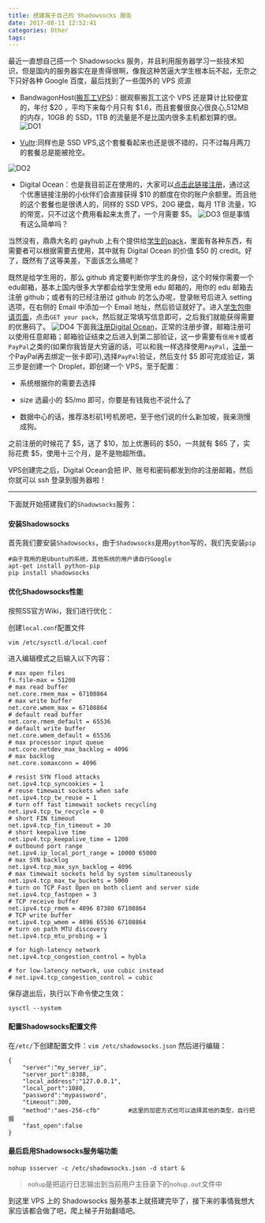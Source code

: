 ```yaml
---
title: 搭建属于自己的 Shadowsocks 服务
date: 2017-08-11 12:52:41
categories: Other
tags:
---
```

最近一直想自己搭一个 Shadowsocks 服务，并且利用服务器学习一些技术知识，但是国内的服务器实在是贵得很啊，像我这种苦逼大学生根本玩不起，无奈之下只好各种 Google 百度，最后找到了一些国外的 VPS 资源

* BandwagonHost([搬瓦工VPS](http://banwagong.cn/fangan.html))：据观察搬瓦工这个 VPS 还是算计比较便宜的，年付 $20 ，平均下来每个月只有 $1.6，而且套餐很良心很良心,512MB 的内存，10GB 的 SSD，1TB 的流量是不是比国内很多主机都划算的很。
![DO1](http://blogpic.skyhive.tech/images/DO1.png)  
<!--more-->
* [Vultr](https://www.vultr.com/):同样也是 SSD VPS,这个套餐看起来也还是很不错的，只不过每月两刀的套餐总是能被抢空。

![DO2](http://blogpic.skyhive.tech/images/DO2.png)

* Digital Ocean：也是我目前正在使用的，大家可以[点击此链接注册](https://m.do.co/c/0b7931b5f2e8)，通过这个优惠链接注册的小伙伴们会直接获得 $10 的额度在你的账户余额里。而且他的这个套餐也是很诱人的，同样的 SSD VPS，20G 硬盘，每月 1TB 流量，1G 的带宽，只不过这个费用看起来太贵了，一个月需要 $5。
![DO3](http://blogpic.skyhive.tech/images/DO3.png)
  但是事情有这么简单吗？

当然没有，鼎鼎大名的 gayhub 上有个提供给[学生的pack](https://education.github.com)，里面有各种东西，有需要者可以根据需要去使用，其中就有 Digital Ocean 的价值 $50 的 credit。好了，既然有了这等美差，下面该怎么搞呢？

既然是给学生用的，那么 github 肯定要判断你学生的身份，这个时候你需要一个edu邮箱，基本上国内很多大学都会给学生使用 edu 邮箱的，用你的 edu 邮箱去注册 github；或者有的已经注册过 github 的怎么办呢，登录帐号后进入 setting 选项，在右侧的 Email 中添加一个 Email 地址，然后验证就好了。进入[学生包申请页面](https://education.github.com)，点击`GET your pack`，然后就正常填写信息即可，之后我们就能获得需要的优惠码了。
![DO4](http://blogpic.skyhive.tech/images/DO4.png)
下面我[注册Digital Ocean](https://m.do.co/c/0b7931b5f2e8)，正常的注册步骤，邮箱注册可以使用任意邮箱；邮箱验证结束之后进入到第二部验证，这一步需要有`信用卡`或者`PayPal`之类的(如果你我皆是大穷逼的话，可以和我一样选择使用`PayPal`，[注册](https://www.paypal.com)一个PayPal再去绑定一张卡即可),选择`PayPal`验证，然后支付 $5 即可完成验证，第三步是创建一个 Droplet，即创建一个 VPS，至于配置：
* 系统根据你的需要去选择

* size 选最小的 $5/mo 即可，你要是有钱我也不说什么了

* 数据中心的话，推荐洛杉矶1号机房吧，至于他们说的什么新加坡，我亲测慢成狗。

之前注册的时候花了 $5，送了 $10，加上优惠码的 $50，一共就有 $65 了，实际花费 $5，使用十三个月，是不是物超所值。

VPS创建完之后，Digital Ocean会把 IP、账号和密码都发到你的注册邮箱，然后你就可以 ssh 登录到服务器啦！

-----------------------------------------
下面就开始搭建我们的`Shadowsocks`服务：
#### 安装Shadowsocks
首先我们要安装`Shadowsocks`，由于`Shadowsocks`是用`python`写的，我们先安装`pip`
```
#由于我用的是Ubuntu的系统，其他系统的用户请自行Google
apt-get install python-pip
pip install shadowsocks
```
#### 优化Shadowsocks性能
按照SS官方Wiki，我们进行优化：

创建`local.conf`配置文件
```
vim /etc/sysctl.d/local.conf
```
进入编辑模式之后输入以下内容：
```
# max open files
fs.file-max = 51200
# max read buffer
net.core.rmem_max = 67108864
# max write buffer
net.core.wmem_max = 67108864
# default read buffer
net.core.rmem_default = 65536
# default write buffer
net.core.wmem_default = 65536
# max processor input queue
net.core.netdev_max_backlog = 4096
# max backlog
net.core.somaxconn = 4096

# resist SYN flood attacks
net.ipv4.tcp_syncookies = 1
# reuse timewait sockets when safe
net.ipv4.tcp_tw_reuse = 1
# turn off fast timewait sockets recycling
net.ipv4.tcp_tw_recycle = 0
# short FIN timeout
net.ipv4.tcp_fin_timeout = 30
# short keepalive time
net.ipv4.tcp_keepalive_time = 1200
# outbound port range
net.ipv4.ip_local_port_range = 10000 65000
# max SYN backlog
net.ipv4.tcp_max_syn_backlog = 4096
# max timewait sockets held by system simultaneously
net.ipv4.tcp_max_tw_buckets = 5000
# turn on TCP Fast Open on both client and server side
net.ipv4.tcp_fastopen = 3
# TCP receive buffer
net.ipv4.tcp_rmem = 4096 87380 67108864
# TCP write buffer
net.ipv4.tcp_wmem = 4096 65536 67108864
# turn on path MTU discovery
net.ipv4.tcp_mtu_probing = 1

# for high-latency network
net.ipv4.tcp_congestion_control = hybla

# for low-latency network, use cubic instead
# net.ipv4.tcp_congestion_control = cubic
```
保存退出后，执行以下命令使之生效：
```
sysctl --system
```

#### 配置Shadowsocks配置文件
在`/etc/`下创建配置文件：`vim /etc/shadowsocks.json`
然后进行编辑：
```
{
    "server":"my_server_ip",
    "server_port":8388,
    "local_address":"127.0.0.1",
    "local_port":1080,
    "password":"mypassword",
    "timeout":300,
    "method":"aes-256-cfb"        #这里的加密方式也可以选择其他的类型，自行把握
    "fast_open":false
}
```
#### 最后启用Shadowsocks服务端功能
```
nohup ssserver -c /etc/shadowsocks.json -d start &
```
>`nohup`是把运行日志输出到当前用户主目录下的`nohup.out`文件中

到这里 VPS 上的 Shadowsocks 服务基本上就搭建完毕了，接下来的事情我想大家应该都会做了吧，爬上梯子开始翻墙吧。

